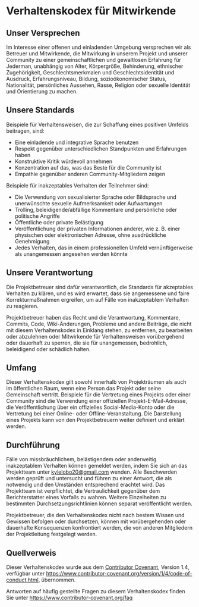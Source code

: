 # Verhaltenskodex für Mitwirkende

## Unser Versprechen

Im Interesse einer offenen und einladenden Umgebung versprechen wir als 
Betreuer und Mitwirkende, die Mitwirkung in unserem Projekt und unserer 
Community zu einer gemeinschaftlichen und gewaltlosen Erfahrung für Jederman, 
unabhängig von Alter, Körpergröße, Behinderung, ethnischer Zugehörigkeit, 
Geschlechtsmerkmalen und Geschlechtsidentität und Ausdruck, Erfahrungsniveau, 
Bildung, sozioökonomischer Status, Nationalität, persönliches Aussehen, 
Rasse, Religion oder sexuelle Identität und Orientierung zu machen.

## Unsere Standards

Beispiele für Verhaltensweisen, die zur Schaffung eines positiven Umfelds 
beitragen, sind:

* Eine einladende und integrative Sprache benutzen
* Respekt gegenüber unterschiedlichen Standpunkten und Erfahrungen haben
* Konstruktive Kritik würdevoll annehmen
* Konzentration auf das, was das Beste für die Community ist
* Empathie gegenüber anderen Community-Mitgliedern zeigen

Beispiele für inakzeptables Verhalten der Teilnehmer sind:

* Die Verwendung von sexualisierter Sprache oder Bildsprache und 
unerwünschte sexuelle Aufmerksamkeit oder Aufwartungen
* Trolling, beleidigende/abfällige Kommentare und persönliche oder 
politische Angriffe
* Öffentliche oder private Belästigung
* Veröffentlichung der privaten Informationen anderer, wie z. B. einer 
physischen oder elektronischen Adresse, ohne ausdrückliche Genehmigung
* Jedes Verhalten, das in einem professionellen Umfeld vernünftigerweise 
als unangemessen angesehen werden könnte

## Unsere Verantwortung

Die Projektbetreuer sind dafür verantwortlich, die Standards für akzeptables 
Verhalten zu klären, und es wird erwartet, dass sie angemessene und faire 
Korrekturmaßnahmen ergreifen, um auf Fälle von inakzeptablem Verhalten zu 
reagieren.

Projektbetreuer haben das Recht und die Verantwortung, Kommentare, Commits, 
Code, Wiki-Änderungen, Probleme und andere Beiträge, die nicht mit diesem 
Verhaltenskodex in Einklang stehen, zu entfernen, zu bearbeiten oder 
abzulehnen oder Mitwirkende für Verhaltensweisen vorübergehend oder 
dauerhaft zu sperren, die sie für unangemessen, bedrohlich, beleidigend 
oder schädlich halten.

## Umfang

Dieser Verhaltenskodex gilt sowohl innerhalb von Projekträumen als auch im 
öffentlichen Raum, wenn eine Person das Projekt oder seine Gemeinschaft 
vertritt. Beispiele für die Vertretung eines Projekts oder einer Community sind 
die Verwendung einer offiziellen Projekt-E-Mail-Adresse, die Veröffentlichung 
über ein offizielles Social-Media-Konto oder die Vertretung bei einer Online- 
oder Offline-Veranstaltung. Die Darstellung eines Projekts kann von den 
Projektbetreuern weiter definiert und erklärt werden.

## Durchführung

Fälle von missbräuchlichem, belästigendem oder anderweitig inakzeptablem 
Verhalten können gemeldet werden, indem Sie sich an das Projektteam unter 
kylelobo20@gmail.com wenden. Alle Beschwerden werden geprüft und untersucht und 
führen zu einer Antwort, die als notwendig und den Umständen entsprechend 
erachtet wird. Das Projektteam ist verpflichtet, die Vertraulichkeit gegenüber 
dem Berichterstatter eines Vorfalls zu wahren. Weitere Einzelheiten zu 
bestimmten Durchsetzungsrichtlinien können separat veröffentlicht werden.

Projektbetreuer, die den Verhaltenskodex nicht nach bestem Wissen und Gewissen 
befolgen oder durchsetzen, können mit vorübergehenden oder dauerhafte 
Konsequenzen konfrontiert werden, die von anderen Mitgliedern der Projektleitung 
festgelegt werden.

## Quellverweis

Dieser Verhaltenskodex wurde aus dem [Contributor Covenant][Homepage], 
Version 1.4, verfügbar unter 
https://www.contributor-covenant.org/version/1/4/code-of-conduct.html, 
übernommen.

[Homepage]: https://www.contributor-covenant.org

Antworten auf häufig gestellte Fragen zu diesem Verhaltenskodex finden Sie unter
https://www.contributor-covenant.org/faq
